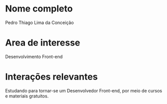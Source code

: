 # Nome completo
Pedro Thiago Lima da Conceição

# Area de interesse 

Desenvolvimento Front-end

# Interações relevantes 

Estudando para tornar-se um Desenvolvedor Front-end, por meio de cursos e materiais gratuitos.